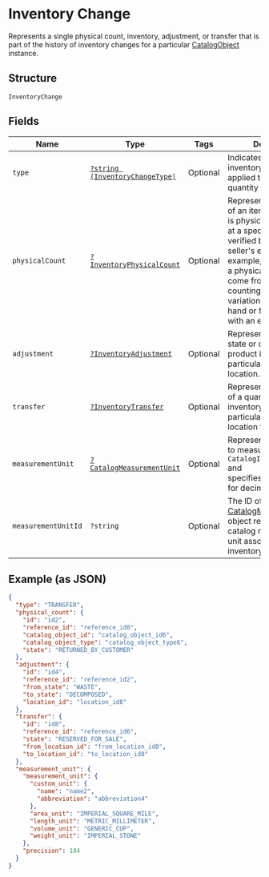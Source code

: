 
# Inventory Change

Represents a single physical count, inventory, adjustment, or transfer
that is part of the history of inventory changes for a particular
[CatalogObject](/doc/models/catalog-object.md) instance.

## Structure

`InventoryChange`

## Fields

| Name | Type | Tags | Description | Getter | Setter |
|  --- | --- | --- | --- | --- | --- |
| `type` | [`?string (InventoryChangeType)`](/doc/models/inventory-change-type.md) | Optional | Indicates how the inventory change was applied to a tracked quantity of items. | getType(): ?string | setType(?string type): void |
| `physicalCount` | [`?InventoryPhysicalCount`](/doc/models/inventory-physical-count.md) | Optional | Represents the quantity of an item variation that is physically present<br>at a specific location, verified by a seller or a seller's employee. For example,<br>a physical count might come from an employee counting the item variations on<br>hand or from syncing with an external system. | getPhysicalCount(): ?InventoryPhysicalCount | setPhysicalCount(?InventoryPhysicalCount physicalCount): void |
| `adjustment` | [`?InventoryAdjustment`](/doc/models/inventory-adjustment.md) | Optional | Represents a change in state or quantity of product inventory at a<br>particular time and location. | getAdjustment(): ?InventoryAdjustment | setAdjustment(?InventoryAdjustment adjustment): void |
| `transfer` | [`?InventoryTransfer`](/doc/models/inventory-transfer.md) | Optional | Represents the transfer of a quantity of product inventory at a<br>particular time from one location to another. | getTransfer(): ?InventoryTransfer | setTransfer(?InventoryTransfer transfer): void |
| `measurementUnit` | [`?CatalogMeasurementUnit`](/doc/models/catalog-measurement-unit.md) | Optional | Represents the unit used to measure a `CatalogItemVariation` and<br>specifies the precision for decimal quantities. | getMeasurementUnit(): ?CatalogMeasurementUnit | setMeasurementUnit(?CatalogMeasurementUnit measurementUnit): void |
| `measurementUnitId` | `?string` | Optional | The ID of the [CatalogMeasurementUnit](/doc/models/catalog-measurement-unit.md) object representing the catalog measurement unit associated with the inventory change. | getMeasurementUnitId(): ?string | setMeasurementUnitId(?string measurementUnitId): void |

## Example (as JSON)

```json
{
  "type": "TRANSFER",
  "physical_count": {
    "id": "id2",
    "reference_id": "reference_id0",
    "catalog_object_id": "catalog_object_id6",
    "catalog_object_type": "catalog_object_type6",
    "state": "RETURNED_BY_CUSTOMER"
  },
  "adjustment": {
    "id": "id4",
    "reference_id": "reference_id2",
    "from_state": "WASTE",
    "to_state": "DECOMPOSED",
    "location_id": "location_id8"
  },
  "transfer": {
    "id": "id8",
    "reference_id": "reference_id6",
    "state": "RESERVED_FOR_SALE",
    "from_location_id": "from_location_id0",
    "to_location_id": "to_location_id0"
  },
  "measurement_unit": {
    "measurement_unit": {
      "custom_unit": {
        "name": "name2",
        "abbreviation": "abbreviation4"
      },
      "area_unit": "IMPERIAL_SQUARE_MILE",
      "length_unit": "METRIC_MILLIMETER",
      "volume_unit": "GENERIC_CUP",
      "weight_unit": "IMPERIAL_STONE"
    },
    "precision": 184
  }
}
```

